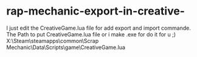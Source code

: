 # rap-mechanic-export-in-creative-
I just edit the CreativeGame.lua file for add export and import commande.
The Path to put CreativeGame.lua file or i make .exe for do it for u ;)
X:\Steam\steamapps\common\Scrap Mechanic\Data\Scripts\game\CreativeGame.lua
